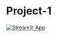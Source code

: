 # Project-1
<a href="https://share.streamlit.io/t0nychn/options-2-trees/main/final.py" rel="nofollow"><img src="https://camo.githubusercontent.com/767be70c92254555bd347ab07908fec67854c2264b77702581bd230fd7eac54f/68747470733a2f2f7374617469632e73747265616d6c69742e696f2f6261646765732f73747265616d6c69745f62616467655f626c61636b5f77686974652e737667" alt="Streamlit App" data-canonical-src="https://static.streamlit.io/badges/streamlit_badge_black_white.svg" style="max-width: 100%;"></a>
